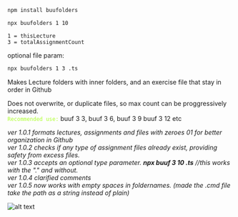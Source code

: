 ```bash
npm install buufolders
````
```bash
npx buufolders 1 10
```
```
1 = thisLecture
3 = totalAssignmentCount
```
optional file param:

```bash
npx buufolders 1 3 .ts
```

Makes Lecture folders with inner folders, and an exercise file that stay in order in Github  
  
Does not overwrite, or duplicate files, so max count can be proggressively increased.   
<code style="color : greenyellow">Recommended use:</code> buuf 3 3, buuf 3 6, buuf 3 9 buuf 3 12 etc  
  
  
*ver 1.0.1 formats lectures, assignments and files with zeroes 01 for better organization in Github*   
*ver 1.0.2 checks if any type of assignment files already exist, providing safety from excess files.*  
*ver 1.0.3 accepts an optional type parameter. **npx buuf 3 10 .ts** //this works with the "." and without.*  
*ver 1.0.4 clarified comments*  
*ver 1.0.5 now works with empty spaces in foldernames. (made the .cmd file take the path as a string instead of plain)*

![alt text](https://raw.githubusercontent.com/opafin/Buutti_Bootcamp_Full_Stack/main/buufolders.png)
